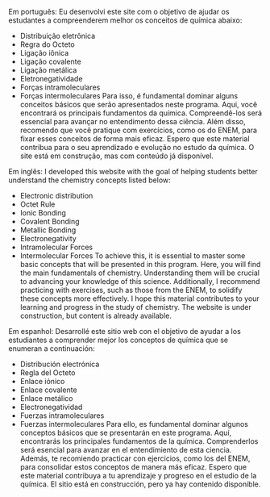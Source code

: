 Em português:
Eu desenvolvi este site com o objetivo de ajudar os estudantes a compreenderem melhor os conceitos de química abaixo:
* Distribuição eletrônica
* Regra do Octeto
* Ligação iônica
* Ligação covalente
* Ligação metálica
* Eletronegatividade
* Forças intramoleculares
* Forças intermoleculares
Para isso, é fundamental dominar alguns conceitos básicos que serão apresentados neste programa.
Aqui, você encontrará os principais fundamentos da química. Compreendê-los será essencial para avançar no entendimento dessa ciência. Além disso, recomendo que você pratique com exercícios, como os do ENEM, para fixar esses conceitos de forma mais eficaz.
Espero que este material contribua para o seu aprendizado e evolução no estudo da química.
O site está em construção, mas com conteúdo já disponível.

Em inglês:
I developed this website with the goal of helping students better understand the chemistry concepts listed below:
* Electronic distribution
* Octet Rule
* Ionic Bonding
* Covalent Bonding
* Metallic Bonding
* Electronegativity
* Intramolecular Forces
* Intermolecular Forces
To achieve this, it is essential to master some basic concepts that will be presented in this program.
Here, you will find the main fundamentals of chemistry. Understanding them will be crucial to advancing your knowledge of this science. Additionally, I recommend practicing with exercises, such as those from the ENEM, to solidify these concepts more effectively.
I hope this material contributes to your learning and progress in the study of chemistry.
The website is under construction, but content is already available.

Em espanhol:
Desarrollé este sitio web con el objetivo de ayudar a los estudiantes a comprender mejor los conceptos de química que se enumeran a continuación:
* Distribución electrónica
* Regla del Octeto
* Enlace iónico
* Enlace covalente
* Enlace metálico
* Electronegatividad
* Fuerzas intramoleculares
* Fuerzas intermoleculares
Para ello, es fundamental dominar algunos conceptos básicos que se presentarán en este programa.
Aquí, encontrarás los principales fundamentos de la química. Comprenderlos será esencial para avanzar en el entendimiento de esta ciencia. Además, te recomiendo practicar con ejercicios, como los del ENEM, para consolidar estos conceptos de manera más eficaz.
Espero que este material contribuya a tu aprendizaje y progreso en el estudio de la química.
El sitio está en construcción, pero ya hay contenido disponible.
